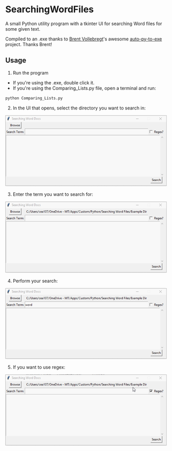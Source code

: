 # SearchingWordFiles
A small Python utility program with a tkinter UI for searching Word files for some given text.

Compiled to an .exe thanks to [Brent Vollebregt](https://github.com/brentvollebregt)'s awesome [auto-py-to-exe](https://github.com/brentvollebregt/auto-py-to-exe) project. Thanks Brent!

## Usage

1. Run the program
  * If you're using the .exe, double click it.
  * If you're using the Comparing_Lists.py file, open a terminal and run:
  ```python
  python Comparing_Lists.py
  ```
2. In the UI that opens, select the directory you want to search in:

![](images/Open_Dir.gif)

3. Enter the term you want to search for:

![](images/Enter_Data.gif)

4. Perform your search:

![](images/Search.gif)

5. If you want to use regex:

![](images/Regex.gif)

